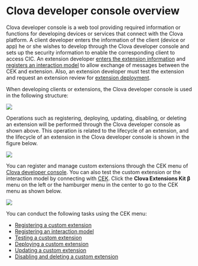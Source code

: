 <!-- Note! This content includes shared parts. Therefore, when you update this, you should beware of synchronization. -->

<!-- Start of the shared content: DeveloperConsoleOverview -->

# Clova developer console overview

Clova developer console is a web tool providing required information or functions for developing devices or services that connect with the Clova platform. A client developer enters the information of the client (device or app) he or she wishes to develop through the Clova developer console and sets up the security information to enable the corresponding client to access CIC. An extension developer [enters the extension information](/DevConsole/Guides/Register_Custom_Extension.md) and [registers an interaction model](/DevConsole/Guides/Register_Interaction_Model.md) to allow exchange of messages between the CEK and extension. Also, an extension developer must test the extension and request an extension review for [extension deployment](/DevConsole/Guides/Deploy_Custom_Extension.md).

When developing clients or extensions, the Clova developer console is used in the following structure:

![](/DevConsole/Assets/Images/DevConsole-Concept_Diagram.png)

Operations such as registering, deploying, updating, disabling, or deleting an extension will be performed through the Clova developer console as shown above. This operation is related to the lifecycle of an extension, and the lifecycle of an extension in the Clova developer console is shown in the figure below.

![](/DevConsole/Assets/Images/DevConsole-Extension_LifeCycle.png)

<!-- End of the shared content -->

You can register and manage custom extensions through the CEK menu of [Clova developer console](/DevConsole/ClovaDevConsole_Overview.md). You can also test the custom extension or the interaction model by connecting with [CEK](/Develop/CEK_Overview.md#WhatisCEK). Click the **Clova Extensions Kit β** menu on the left or the hamburger menu in the center to go to the CEK menu as shown below.

![](/DevConsole/Assets/Images/DevConsole-Entering_CEK_Menu.png)

You can conduct the following tasks using the CEK menu:

* [Registering a custom extension](/DevConsole/Guides/Register_Custom_Extension.md)
* [Registering an interaction model](/DevConsole/Guides/Register_Interaction_Model.md)
* [Testing a custom extension](/DevConsole/Guides/Test_Custom_Extension.md)
* [Deploying a custom extension](/DevConsole/Guides/Deploy_Custom_Extension.md)
* [Updating a custom extension](/DevConsole/Guides/Update_Custom_Extension.md)
* [Disabling and deleting a custom extension](/DevConsole/Guides/Remove_Custom_Extension.md)
